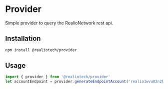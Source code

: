 # Provider

Simple provider to query the RealioNetwork rest api.

## Installation

``` sh
npm install @realiotech/provider
```

## Usage
```javascript
import { provider } from '@realiotech/provider'
let accountEndpoint = provider.generateEndpointAccount('realio1wvu02n2h8d62mmqc4n3paquml09hae6sdnlu6m');

```
